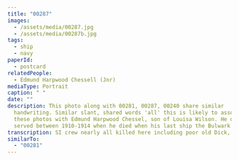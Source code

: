 ```yaml
---
title: "00287"
images:
  - /assets/media/00287.jpg
  - /assets/media/00287b.jpg
tags:
  - ship
  - navy
paperId:
  - postcard
relatedPeople:
  - Edmund Harpwood Chessell (Jnr)
mediaType: Portrait
caption: " "
date: ""
description: This photo along with 00281, 00287, 00240 share similar
  handwriting. Similar slant, shared words 'all' this is likely to associate
  these photos with Edmund Harpwood Chessel, son of Louisa Wilson. He only
  served between 1910-1914 when he died when his last ship the Bulwark sunk.
transcription: SI crew nearly all killed here including poor old Dick, Eves and Mainscoal
similarTo:
  - "00281"
---
```

